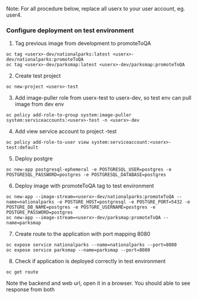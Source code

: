 
Note: For all procedure below, replace all userx to your user account, eg. user4.

### Configure deployment on test environment

1. Tag previous image from development to promoteToQA
```
oc tag <userx>-dev/nationalparks:latest <userx>-dev/nationalparks:promoteToQA
oc tag <userx>-dev/parksmap:latest <userx>-dev/parksmap:promoteToQA  
```
2. Create test project
```
oc new-project <userx>-test  
```
3. Add image-puller role from userx-test to userx-dev, so test env can pull image from dev env
```
oc policy add-role-to-group system:image-puller system:serviceaccounts:<userx>-test -n <userx>-dev  
```
4. Add view service account to project <userx>-test
```
oc policy add-role-to-user view system:serviceaccount:<userx>-test:default
```
5. Deploy postgre
```
oc new-app postgresql-ephemeral -e POSTGRESQL_USER=postgres -e POSTGRESQL_PASSWORD=postgres -e POSTGRESQL_DATABASE=postgres
```

6. Deploy image with promoteToQA tag to test environment
```
oc new-app --image-stream=<userx>-dev/nationalparks:promoteToQA --name=nationalparks -e POSTGRE_HOST=postgresql -e POSTGRE_PORT=5432 -e POSTGRE_DB_NAME=postgres -e POSTGRE_USERNAME=postgres -e POSTGRE_PASSWORD=postgres
oc new-app --image-stream=<userx>-dev/parksmap:promoteToQA --name=parksmap
```
7. Create route to the application with port mapping 8080
```
oc expose service nationalparks --name=nationalparks --port=8080
oc expose service parksmap --name=parksmap --port=8080
```
8. Check if application is deployed correctly in test environment
```
oc get route
```
Note the backend and web  url, open it in a browser. You should able to see response from both
